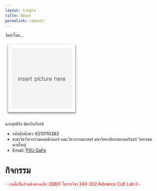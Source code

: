 ```yaml
---
layout: single
title: About
permalink: /about/
---
```


จัดทำโดย...

![Image](/assets/image/na.png)


นายสุทธิรัก มัธยวีรเกียรติ
- รหัสนักศึกษา: 6210110383
- สาขาวิชาวิศวกรรมคอมพิวเตอร์ คณะวิศวกรรมศาสตร์ มหาวิทยาลัยสงขลานครินทร์ วิทยาเขตหาดใหญ่
- Email: [PSU GaFe](https://mail.google.com/mail/ "6210110383@psu.ac.th")

# กิจกรรม

<div style="color:red">- งานนี้เป็นส่วนนึงของแล็บ 3SB01 ในรายวิชา 240-302:Advance CoE Lab II -</div>
